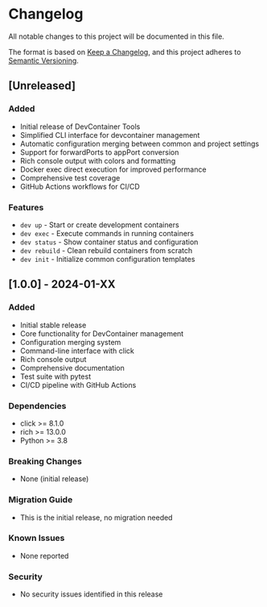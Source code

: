 # Changelog

All notable changes to this project will be documented in this file.

The format is based on [Keep a Changelog](https://keepachangelog.com/en/1.0.0/),
and this project adheres to [Semantic Versioning](https://semver.org/spec/v2.0.0.html).

## [Unreleased]

### Added
- Initial release of DevContainer Tools
- Simplified CLI interface for devcontainer management
- Automatic configuration merging between common and project settings
- Support for forwardPorts to appPort conversion
- Rich console output with colors and formatting
- Docker exec direct execution for improved performance
- Comprehensive test coverage
- GitHub Actions workflows for CI/CD

### Features
- `dev up` - Start or create development containers
- `dev exec` - Execute commands in running containers
- `dev status` - Show container status and configuration
- `dev rebuild` - Clean rebuild containers from scratch
- `dev init` - Initialize common configuration templates

## [1.0.0] - 2024-01-XX

### Added
- Initial stable release
- Core functionality for DevContainer management
- Configuration merging system
- Command-line interface with click
- Rich console output
- Comprehensive documentation
- Test suite with pytest
- CI/CD pipeline with GitHub Actions

### Dependencies
- click >= 8.1.0
- rich >= 13.0.0
- Python >= 3.8

### Breaking Changes
- None (initial release)

### Migration Guide
- This is the initial release, no migration needed

### Known Issues
- None reported

### Security
- No security issues identified in this release